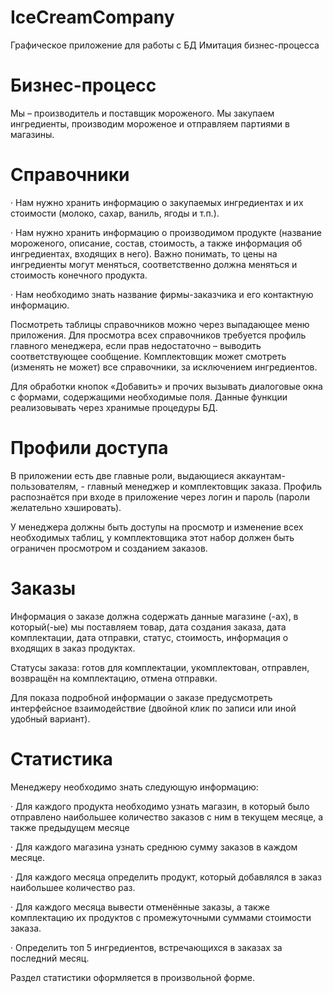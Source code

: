 # IceCreamCompany
Графическое приложение для работы с БД
Имитация бизнес-процесса

# Бизнес-процесс

Мы – производитель и поставщик мороженого. Мы закупаем ингредиенты, производим мороженое и отправляем партиями в магазины.

# Справочники

· Нам нужно хранить информацию о закупаемых ингредиентах и их стоимости (молоко, сахар, ваниль, ягоды и т.п.).

· Нам нужно хранить информацию о производимом продукте (название мороженого, описание, состав, стоимость, а также информация об ингредиентах, входящих в него). Важно понимать, то цены на ингредиенты могут меняться, соответственно должна меняться и стоимость конечного продукта.

· Нам необходимо знать название фирмы-заказчика и его контактную информацию.

Посмотреть таблицы справочников можно через выпадающее меню приложения. Для просмотра всех справочников требуется профиль главного менеджера, если прав недостаточно – выводить соответствующее сообщение. Комплектовщик может смотреть (изменять не может) все справочники, за исключением ингредиентов.

Для обработки кнопок «Добавить» и прочих вызывать диалоговые окна с формами, содержащими необходимые поля. Данные функции реализовывать через хранимые процедуры БД.

# Профили доступа

В приложении есть две главные роли, выдающиеся аккаунтам-пользователям, - главный менеджер и комплектовщик заказа. Профиль распознаётся при входе в приложение через логин и пароль (пароли желательно хэшировать).

У менеджера должны быть доступы на просмотр и изменение всех необходимых таблиц, у комплектовщика этот набор должен быть ограничен просмотром и созданием заказов.

# Заказы

Информация о заказе должна содержать данные магазине (-ах), в который(-ые) мы поставляем товар, дата создания заказа, дата комплектации, дата отправки, статус, стоимость, информация о входящих в заказ продуктах.

Статусы заказа: готов для комплектации, укомплектован, отправлен, возвращён на комплектацию, отмена отправки.

Для показа подробной информации о заказе предусмотреть интерфейсное взаимодействие (двойной клик по записи или иной удобный вариант).

# Статистика

Менеджеру необходимо знать следующую информацию:

· Для каждого продукта необходимо узнать магазин, в который было отправлено наибольшее количество заказов с ним в текущем месяце, а также предыдущем месяце

· Для каждого магазина узнать среднюю сумму заказов в каждом месяце.

· Для каждого месяца определить продукт, который добавлялся в заказ наибольшее количество раз.

· Для каждого месяца вывести отменённые заказы, а также комплектацию их продуктов с промежуточными суммами стоимости заказа.

· Определить топ 5 ингредиентов, встречающихся в заказах за последний месяц.

Раздел статистики оформляется в произвольной форме.
